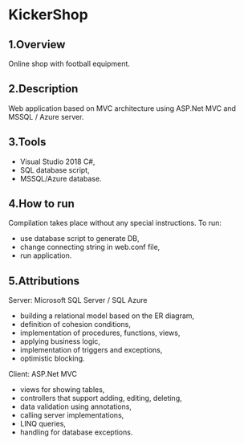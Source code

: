 # KickerShop
## 1.Overview
Online shop with football equipment.
## 2.Description
Web application based on MVC architecture using ASP.Net MVC and MSSQL / Azure server.
## 3.Tools
- Visual Studio 2018 C#,
- SQL database script,
- MSSQL/Azure database.
## 4.How to run
Compilation takes place without any special instructions.
To run:
- use database script to generate DB,
- change connecting string in web.conf file,
- run application.
## 5.Attributions
Server: Microsoft SQL Server / SQL Azure
- building a relational model based on the ER diagram,
- definition of cohesion conditions,
- implementation of procedures, functions, views,
- applying business logic,
- implementation of triggers and exceptions,
- optimistic blocking.

Client: ASP.Net MVC
- views for showing tables,
- controllers that support adding, editing, deleting,
- data validation using annotations,
- calling server implementations,
- LINQ queries,
- handling for database exceptions.
